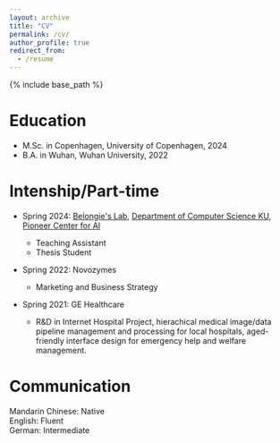 ```yaml
---
layout: archive
title: "CV"
permalink: /cv/
author_profile: true
redirect_from:
  - /resume
---
```


{% include base_path %}

Education
======
<!-- * Ph.D in Version Control Theory, GitHub University, 2018 (expected) -->
* M.Sc. in Copenhagen, University of Copenhagen, 2024
* B.A. in Wuhan, Wuhan University, 2022

Intenship/Part-time
======
* Spring 2024: [Belongie's Lab](https://www.belongielab.org/), [Department of Computer Science KU](https://di.ku.dk/), [Pioneer Center for AI](https://www.aicentre.dk/)
  * Teaching Assistant  
  * Thesis Student

* Spring 2022: Novozymes
  * Marketing and Business Strategy

* Spring 2021: GE Healthcare
  * R&D in Internet Hospital Project, hierachical medical image/data pipeline management and processing for local hospitals, aged-friendly interface design for emergency help and welfare management.
  
Communication
======
Mandarin Chinese: Native  
English: Fluent  
German: Intermediate  


